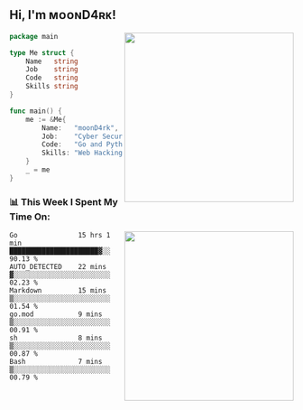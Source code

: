 <h2> Hi, I'm ᴍᴏᴏɴD4ʀᴋ!</h2>
<img align='right' src="https://github-readme-stats.vercel.app/api?username=moond4rk&show_icons=true&theme=radical" width="300">


```go
package main

type Me struct {
	Name   string
	Job    string
	Code   string
	Skills string
}

func main() {
	me := &Me{
		Name:   "moonD4rk",
		Job:    "Cyber Security Engineer",
		Code:   "Go and Python and Others",
		Skills: "Web Hacking ^o^",
	}
	_ = me
}
```



<h3>📊 This Week I Spent My Time On:</h3>
<img align='right' src="https://spotify-github-profile.vercel.app/api/view?uid=zbgk3g7ojwjwrwrleo6u8mhub&cover_image=true&theme=novatorem" width="300">

<!--START_SECTION:waka-->

```text
Go               15 hrs 1 min    ██████████████████████▓░░   90.13 %
AUTO_DETECTED    22 mins         ▓░░░░░░░░░░░░░░░░░░░░░░░░   02.23 %
Markdown         15 mins         ▒░░░░░░░░░░░░░░░░░░░░░░░░   01.54 %
go.mod           9 mins          ▒░░░░░░░░░░░░░░░░░░░░░░░░   00.91 %
sh               8 mins          ▒░░░░░░░░░░░░░░░░░░░░░░░░   00.87 %
Bash             7 mins          ▒░░░░░░░░░░░░░░░░░░░░░░░░   00.79 %
```

<!--END_SECTION:waka-->

